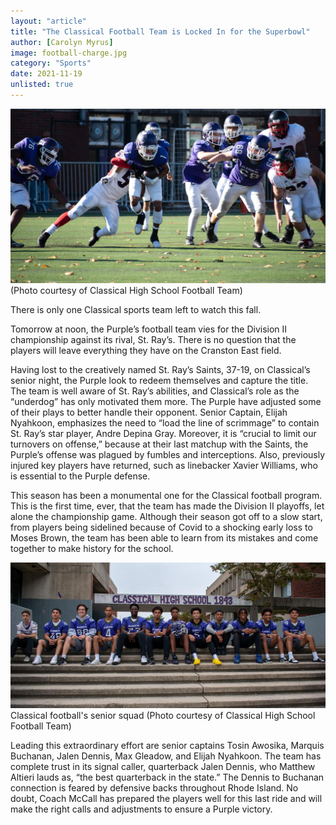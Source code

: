 ```yaml
---
layout: "article"
title: "The Classical Football Team is Locked In for the Superbowl"
author: [Carolyn Myrus]
image: football-charge.jpg
category: "Sports"
date: 2021-11-19
unlisted: true
---
```


![CHS Football Team](/assets/images/football-charge.jpg)
<span>(Photo courtesy of Classical High School Football Team)</span>

There is only one Classical sports team left to watch this fall.

Tomorrow at noon, the Purple’s football team vies for the Division II championship against its rival, St. Ray’s. There is no question that the players will leave everything they have on the Cranston East field.

Having lost to the creatively named St. Ray’s Saints, 37-19, on Classical’s senior night, the Purple look to redeem themselves and capture the title. The team is well aware of St. Ray’s abilities, and Classical’s role as the “underdog” has only motivated them more. The Purple have adjusted some of their plays to better handle their opponent. Senior Captain, Elijah Nyahkoon, emphasizes the need to “load the line of scrimmage” to contain St. Ray’s star player, Andre Depina Gray. Moreover, it is “crucial to limit our turnovers on offense,” because at their last matchup with the Saints, the Purple’s offense was plagued by fumbles and interceptions. Also, previously injured key players have returned, such as linebacker Xavier Williams, who is essential to the Purple defense.

This season has been a monumental one for the Classical football program. This is the first time, ever, that the team has made the Division II playoffs, let alone the championship game. Although their season got off to a slow start, from players being sidelined because of Covid to a shocking early loss to Moses Brown, the team has been able to learn from its mistakes and come together to make history for the school. 

![CHS Football Team](/assets/images/football-captains.jpg)
<span>Classical football's senior squad (Photo courtesy of Classical High School Football Team)</span>

Leading this extraordinary effort are senior captains Tosin Awosika, Marquis Buchanan, Jalen Dennis, Max Gleadow, and Elijah Nyahkoon. The team has complete trust in its signal caller, quarterback Jalen Dennis, who Matthew Altieri lauds as, “the best quarterback in the state.” The Dennis to Buchanan connection is feared by defensive backs throughout Rhode Island. No doubt, Coach McCall has prepared the players well for this last ride and will make the right calls and adjustments to ensure a Purple victory.  
